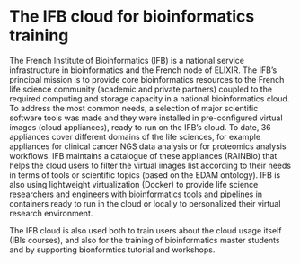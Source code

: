 # The IFB cloud for bioinformatics training

The French Institute of Bioinformatics (IFB) is a national service infrastructure in bioinformatics and the French node of ELIXIR. The IFB’s principal mission is to provide core bioinformatics resources to the French life science community (academic and private partners) coupled to the required computing and storage capacity in a national bioinformatics cloud. To address the most common needs, a selection of major scientific software tools was made and they were installed in pre-configured virtual images (cloud appliances), ready to run on the IFB’s cloud. To date, 36 appliances cover different domains of the life sciences, for example appliances for clinical cancer NGS data analysis or for proteomics analysis workflows. IFB maintains a catalogue of these appliances (RAINBio) that  helps the cloud users to filter the virtual images list according to their needs in terms of tools or scientific topics (based on the EDAM ontology). IFB is also using lightweight virtualization (Docker) to provide life science researchers and engineers with bioinformatics tools and pipelines in containers ready to run in the cloud or locally to personalized their virtual research environment.

The IFB cloud is also used both to train users about the cloud usage itself (IBIs courses), and also for the training of bioinformatics master students and by supporting bionformtics tutorial and workshops. 
